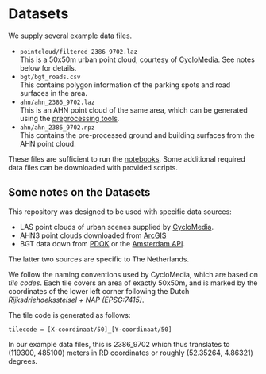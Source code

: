 # Datasets

We supply several example data files.

* `pointcloud/filtered_2386_9702.laz`  
  This is a 50x50m urban point cloud, courtesy of [CycloMedia](https://www.cyclomedia.com/). See notes below for details.
* `bgt/bgt_roads.csv`  
    This contains polygon information of the parking spots and road surfaces in the area.
* `ahn/ahn_2386_9702.laz`  
  This is an AHN point cloud of the same area, which can be generated using the [preprocessing tools](../notebooks/1.%20AHN%20preprocessing.ipynb).
* `ahn/ahn_2386_9702.npz`  
  This contains the pre-processed ground and building surfaces from the AHN point cloud.

These files are sufficient to run the [notebooks](../notebooks). Some additional required data files can be downloaded with provided scripts.


## Some notes on the Datasets

This repository was designed to be used with specific data sources:

* LAS point clouds of urban scenes supplied by [CycloMedia](https://www.cyclomedia.com/).
* AHN3 point clouds downloaded from [ArcGIS](https://www.arcgis.com/apps/Embed/index.html?appid=a3dfa5a818174aa787392e461c80f781)
* BGT data down from [PDOK](https://www.pdok.nl/) or the [Amsterdam API](https://map.data.amsterdam.nl/maps/bgtobjecten?).

The latter two sources are specific to The Netherlands.

We follow the naming conventions used by CycloMedia, which are based on _tile codes_. Each tile covers an area of exactly 50x50m, and is marked by the coordinates of the lower left corner following the Dutch _Rijksdriehoeksstelsel + NAP (EPSG:7415)_.

The tile code is generated as follows:

`tilecode = [X-coordinaat/50]_[Y-coordinaat/50]`

In our example data files, this is 2386_9702 which thus translates to (119300, 485100) meters in RD coordinates or roughly (52.35264, 4.86321) degrees.
